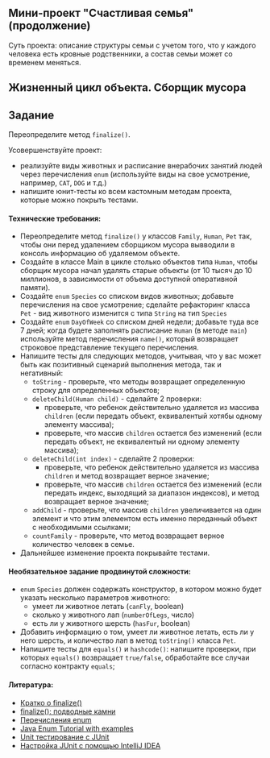 ## Мини-проект "Счастливая семья" (продолжение)

Суть проекта: описание структуры семьи с учетом того, что у каждого человека есть кровные родственники, а состав семьи может со временем меняться.

## Жизненный цикл объекта. Сборщик мусора

## Задание

Переопределите метод `finalize()`. 

Усовершенствуйте проект: 
 - реализуйте виды животных и расписание внерабочих занятий людей через перечисления `enum` (используйте виды на свое усмотрение, например, `CAT`, `DOG` и т.д.)
 - напишите юнит-тесты ко всем кастомным методам проекта, которые можно покрыть тестами.

#### Технические требования:
- Переопределите метод `finalize()` у классов `Family`, `Human`, `Pet` так, чтобы они перед удалением сборщиком мусора вывводили в консоль информацию об удаляемом объекте.
- Создайте в классе Main в цикле столько объектов типа `Human`, чтобы сборщик мусора начал удалять старые объекты (от 10 тысяч до 10 миллионов, в зависимости от объема доступной оперативной памяти).
- Создайте `enum` `Species` со списком видов животных; добавьте перечисления на свое усмотрение; сделайте рефакторинг класса `Pet` - вид животного изменится с типа `String` на тип `Species`
- Создайте `enum` `DayOfWeek` со списком дней недели; добавьте туда все 7 дней; когда будете заполнять расписание `Human` (в методе `main`) используйте метод перечисления `name()`, который возвращает строковое представление текущего перечисления.
- Напишите тесты для следующих методов, учитывая, что у вас может быть как позитивный сценарий выполнения метода, так и негативный:
  - `toString` - проверьте, что методы возвращает определенную строку для определенных объектов;
  - `deleteChild(Human child)` - сделайте 2 проверки: 
    - проверьте, что ребенок действительно удаляется из массива `children`  (если передать объект, еквивалентый хотябы одному элементу массива);
    - проверьте, что массив `children` остается без изменений (если передать объект, не еквивалентый ни одному элементу массива);
  - `deleteChild(int index)` - сделайте 2 проверки: 
    - проверьте, что ребенок действительно удаляется из массива `children` и метод возвращает верное значение;
    - проверьте, что массив `children` остается без изменений (если передать индекс, выходящий за диапазон индексов), и метод возвращает верное значение;
  - `addChild` - проверьте, что массив `children` увеличивается на один элемент и что этим элементом есть именно переданный объект с необходимыми ссылками;
  - `countFamily` - проверьте, что метод возвращает верное количество человек в семье.
- Дальнейшее изменение проекта покрывайте тестами.

#### Необязательное задание продвинутой сложности:
- `enum` `Species` должен содержать конструктор, в котором можно будет указать несколько параметров животного:
  - умеет ли животное летать (`canFly`, boolean)
  - сколько у животного лап (`numberOfLegs`, число)
  - есть ли у животного шерсть (`hasFur`, boolean)
- Добавить информацию о том, умеет ли животное летать, есть ли у него шерсть, и количество лап в метод `toString()` класса `Pet`.
- Напишите тесты для `equals()` и `hashcode()`: напишите проверки, при которых `equals()` возвращает `true/false`, обработайте все случаи согласно контракту `equals`; 

#### Литература:
- [Кратко о finalize()](http://www.linkex.ru/java/finalize.php)
- [finalize(): подводные камни](http://javaway.info/dlya-chego-nuzhen-metod-finalize/)
- [Перечисления enum](https://metanit.com/java/tutorial/3.8.php)
- [Java Enum Tutorial with examples](https://beginnersbook.com/2014/09/java-enum-examples/)
- [Unit тестирование с JUnit](https://devcolibri.com/unit-тестирование-с-junit/)
- [Настройка JUnit с помощью IntelliJ IDEA](http://qaru.site/questions/156160/setting-up-junit-with-intellij-idea)
